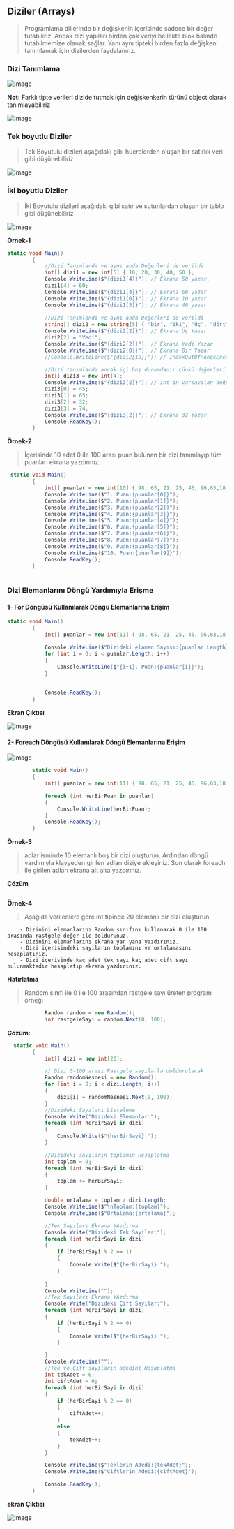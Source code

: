## Diziler (Arrays) ##

> Programlama dillerinde bir değişkenin içerisinde sadece bir değer tutabiliriz. Ancak dizi yapıları   birden çok veriyi bellekte blok halinde tutabilmemize olanak sağlar.
> Yanı aynı tipteki birden fazla değişkeni tanımlamak için dizilerden faydalanırız.




### Dizi Tanımlama ###

![image](https://user-images.githubusercontent.com/28144917/146901675-3a2cb89b-5c32-4648-8704-c1ab86451139.png)

**Not:** Farklı tipte verileri dizide tutmak için değişkenkerin türünü object olarak tanımlayabiliriz

![image](https://user-images.githubusercontent.com/28144917/146902239-4a317a37-9c9d-4982-b6df-68e604fb38ac.png)


### Tek boyutlu Diziler ###
> Tek Boyutulu dizileri aşağıdaki gibi hücrelerden oluşan bir satırlık veri gibi düşünebiliriz

![image](https://user-images.githubusercontent.com/28144917/146899850-b70006e2-1ef9-42d3-b67a-6c5bc319f282.png)


### İki boyutlu Diziler ###
> İki Boyutulu dizileri aşağıdaki gibi satır ve sutunlardan oluşan bir tablo gibi  düşünebiliriz

![image](https://user-images.githubusercontent.com/28144917/146899499-5e05e219-da05-4d35-a4df-3660723e61eb.png)


**Örnek-1**

```csharp
static void Main()
        {
            //Dizi Tanımlandı ve aynı anda Değerleri de verildi
            int[] dizi1 = new int[5] { 10, 20, 30, 40, 50 };
            Console.WriteLine($"{dizi1[4]}"); // Ekrana 50 yazar.
            dizi1[4] = 60;
            Console.WriteLine($"{dizi1[4]}"); // Ekrana 60 yazar.
            Console.WriteLine($"{dizi1[0]}"); // Ekrana 10 yazar.
            Console.WriteLine($"{dizi1[3]}"); // Ekrana 40 yazar.
           
            //Dizi Tanımlandı ve aynı anda Değerleri de verildi
            string[] dizi2 = new string[5] { "bir", "iki", "üç", "dört", "beş" };
            Console.WriteLine($"{dizi2[2]}"); // Ekrana Üç Yazar
            dizi2[2] = "Yedi";
            Console.WriteLine($"{dizi2[2]}"); // Ekrana Yedi Yazar
            Console.WriteLine($"{dizi2[0]}"); // Ekrana Bir Yazar
            //Console.WriteLine($"{dizi2[10]}"); // IndexOutOfRangeException hatası verir. max index numarası 5 dir

            //Dizi tanımlandı ancak içi boş durumdadır çünkü değerleri verilmemiştir.
            int[] dizi3 = new int[4];
            Console.WriteLine($"{dizi3[2]}"); // int'in varsayılan değer 0 olduğundan ekrana 0 yazmıştır.
            dizi3[0] = 45;
            dizi3[1] = 65;
            dizi3[2] = 32;
            dizi3[3] = 74;
            Console.WriteLine($"{dizi3[2]}"); // Ekrana 32 Yazar
            Console.ReadKey();
        }
```
**Örnek-2**
> İçerisinde 10 adet 0 ile 100 arası puan bulunan bir dizi tanımlayıp tüm puanları ekrana yazdırınız.

```csharp
 static void Main()
        {
            int[] puanlar = new int[10] { 98, 65, 21, 25, 45, 96,63,18,58,59 };
            Console.WriteLine($"1. Puan:{puanlar[0]}");
            Console.WriteLine($"2. Puan:{puanlar[1]}");
            Console.WriteLine($"3. Puan:{puanlar[2]}");
            Console.WriteLine($"4. Puan:{puanlar[3]}");
            Console.WriteLine($"5. Puan:{puanlar[4]}");
            Console.WriteLine($"6. Puan:{puanlar[5]}");
            Console.WriteLine($"7. Puan:{puanlar[6]}");
            Console.WriteLine($"8. Puan:{puanlar[7]}");
            Console.WriteLine($"9. Puan:{puanlar[8]}");
            Console.WriteLine($"10. Puan:{puanlar[9]}");
            Console.ReadKey();
        }
        
```
### Dizi Elemanlarını Döngü Yardımıyla Erişme ###

#### 1- For Döngüsü Kullanılarak Döngü Elemanlarına Erişim ####

```csharp
static void Main()
        {
            int[] puanlar = new int[11] { 98, 65, 21, 25, 45, 96,63,18,58,59,95 };

            Console.WriteLine($"Dizideki elaman Sayısı:{puanlar.Length}");
            for (int i = 0; i < puanlar.Length; i++)
            {
                Console.WriteLine($"{i+1}. Puan:{puanlar[i]}");
            }
            
            
            Console.ReadKey();
        }
```
**Ekran Çıktısı**

![image](https://user-images.githubusercontent.com/28144917/146888035-18c6eaed-7daa-41e3-8b81-10b9a0ffb4b0.png)

#### 2- Foreach Döngüsü Kullanılarak Döngü Elemanlarına Erişim ####

![image](https://user-images.githubusercontent.com/28144917/146919329-e14d333f-ae43-4a92-9faf-6ffc0dc6d937.png)

```csharp
        static void Main()
        {
            int[] puanlar = new int[11] { 98, 65, 21, 25, 45, 96,63,18,58,59,95 };

            foreach (int herBirPuan in puanlar)
            {
                Console.WriteLine(herBirPuan);
            }
            Console.ReadKey();
        }
```
**Örnek-3**
> adlar isminde 10 elemanlı boş bir dizi oluşturun. Ardından döngü yardımıyla klavyeden girilen adları diziye ekleyiniz. Son olarak foreach ile girilen adları ekrana alt alta yazdırınız.

**Çözüm**
```csharp

```

**Örnek-4**
> Aşağıda verilenlere göre int tipinde 20 elemanlı bir dizi oluşturun. 

        - Dizinini elemanlarını Random sınıfını kullanarak 0 ile 100 arasında rastgele değer ile doldurunuz. 
        - Dizinini elemanlarını ekrana yan yana yazdırınız.
        - Dizi içerisindeki sayıların toplamını ve ortalamasını hesaplatınız.
        - Dizi içerisinde kaç adet tek sayı kaç adet çift sayı bulunmaktadır hesaplatıp ekrana yazdırınız.

**Hatırlatma**
> Random sınıfı ile 0 ile 100 arasından rastgele sayı üreten program örneği

```csharp
            Random random = new Random();
            int rastgeleSayi = random.Next(0, 100);
```

**Çözüm:**

```csharp
  static void Main()
        {
            int[] dizi = new int[20];

            // Dizi 0-100 arası Rastgele sayılarla doldurulacak
            Random randomNesnesi = new Random();
            for (int i = 0; i < dizi.Length; i++)
            {
                dizi[i] = randomNesnesi.Next(0, 100);
            }
            //Dizideki Sayıları Listeleme
            Console.Write("Dizideki Elemanlar:");
            foreach (int herBirSayi in dizi)
            {
                Console.Write($"{herBirSayi} ");
            }

            //Dizideki sayıların toplamın Hesaplatma
            int toplam = 0;
            foreach (int herBirSayi in dizi)
            {
                toplam += herBirSayi;
            }

            double ortalama = toplam / dizi.Length;
            Console.WriteLine($"\nToplam:{toplam}");
            Console.WriteLine($"Ortalama:{ortalama}");

            //Tek Sayıları Ekrana YAzdırma
            Console.Write("Dizideki Tek Sayılar:");
            foreach (int herBirSayi in dizi)
            {
                if (herBirSayi % 2 == 1)
                {
                    Console.Write($"{herBirSayi} ");
                }
               
            }
            Console.WriteLine("");
            //Tek Sayıları Ekrana YAzdırma
            Console.Write("Dizideki Çift Sayılar:");
            foreach (int herBirSayi in dizi)
            {
                if (herBirSayi % 2 == 0)
                {
                    Console.Write($"{herBirSayi} ");
                }

            }
            Console.WriteLine("");
            //Tek ve Çift sayıların adedini Hesaplatma
            int tekAdet = 0;
            int ciftAdet = 0;
            foreach (int herBirSayi in dizi)
            {
                if (herBirSayi % 2 == 0)
                {
                    ciftAdet++;
                }
                else
                {
                    tekAdet++;
                }
            }

            Console.WriteLine($"Teklerin Adedi:{tekAdet}");
            Console.WriteLine($"Çiftlerin Adedi:{ciftAdet}");

            Console.ReadKey();
        }         
```

**ekran Çıktısı**

![image](https://user-images.githubusercontent.com/28144917/146893903-6abd3187-83a3-4d86-8319-0e757a75cb25.png)

